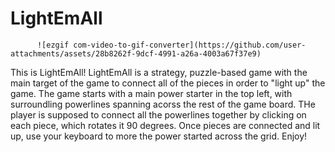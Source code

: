 # LightEmAll
          ![ezgif com-video-to-gif-converter](https://github.com/user-attachments/assets/28b8262f-9dcf-4991-a26a-4003a67f37e9)

This is LightEmAll! LightEmAll is a strategy, puzzle-based game with the main target of the game to connect all of the pieces in order to "light up" the game. The game starts with a main power starter in the top left, with surroundling powerlines spanning acorss the rest of the game board. THe player is supposed to connect all the powerlines together by clicking on each piece, which rotates it 90 degrees. Once pieces are connected and lit up, use your keyboard to more the power started across the grid. Enjoy!
